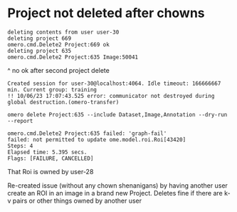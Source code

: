 # Project not deleted after chowns
```
deleting contents from user user-30
deleting project 669
omero.cmd.Delete2 Project:669 ok
deleting project 635
omero.cmd.Delete2 Project:635 Image:50041
```
^ no ok after second project delete
```
Created session for user-30@localhost:4064. Idle timeout: 166666667 min. Current group: training
!! 10/06/23 17:07:43.525 error: communicator not destroyed during global destruction.(omero-transfer)
```


```
omero delete Project:635 --include Dataset,Image,Annotation --dry-run --report

omero.cmd.Delete2 Project:635 failed: 'graph-fail'
failed: not permitted to update ome.model.roi.Roi[43420]
Steps: 4
Elapsed time: 5.395 secs.
Flags: [FAILURE, CANCELLED]
```

That Roi is owned by user-28

Re-created issue (without any chown shenanigans) by having another user create an ROI in an image in a brand new Project.
Deletes fine if there are k-v pairs or other things owned by another user